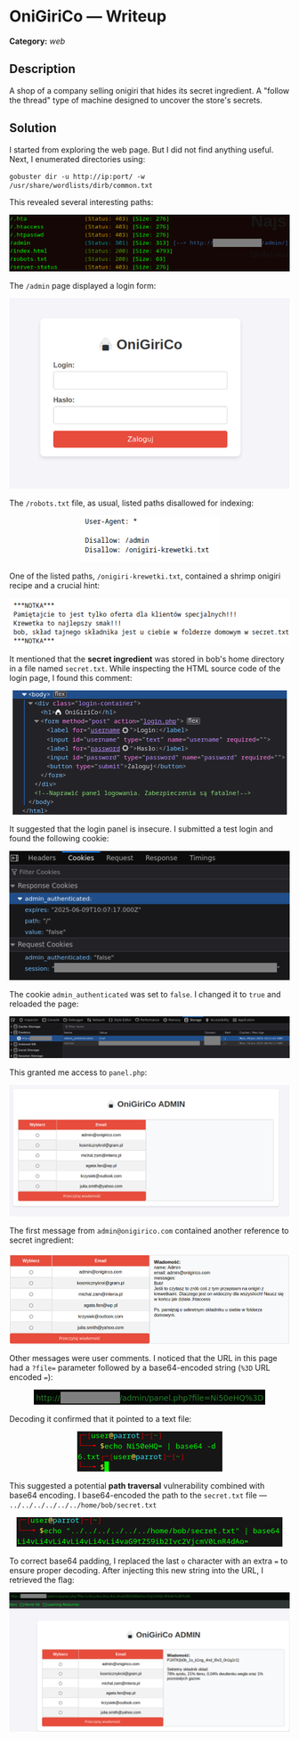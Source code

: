 # OniGiriCo — Writeup

**Category:** *web*

## Description

A shop of a company selling onigiri that hides its secret ingredient. A "follow the thread" type of machine designed to uncover the store's secrets.

## Solution

I started from exploring the web page. But I did not find anything useful.
Next, I enumerated directories using:

```Shell
gobuster dir -u http://ip:port/ -w /usr/share/wordlists/dirb/common.txt
```

This revealed several interesting paths:

<p align="center">
<img src="../../resources/PJHACK CTF 2025/onigirico1.png" alt="Hidden directories"/>
</p>

The `/admin` page displayed a login form:

<p align="center">
<img src="../../resources/PJHACK CTF 2025/onigirico2.png" alt="A login form"/>
</p>

The `/robots.txt` file, as usual, listed paths disallowed for indexing:

<p align="center">
<img src="../../resources/PJHACK CTF 2025/onigirico3.png" alt="robots.txt contents"/>
</p>

One of the listed paths, `/onigiri-krewetki.txt`, contained a shrimp onigiri recipe and a crucial hint:

<p align="center">
<img src="../../resources/PJHACK CTF 2025/onigirico4.png" alt="The note from onigiri-krewetka.txt"/>
</p>

It mentioned that the **secret ingredient** was stored in bob's home directory in a file named `secret.txt`.
While inspecting the HTML source code of the login page, I found this comment:

<p align="center">
<img src="../../resources/PJHACK CTF 2025/onigirico5.png" alt="The hint in source code"/>
</p>

It suggested that the login panel is insecure. I submitted a test login and found the following cookie:

<p align="center">
<img src="../../resources/PJHACK CTF 2025/onigirico6.png" alt="Possibly vulnerable cookie"/>
</p>

The cookie `admin_authenticated` was set to `false`. I changed it to `true` and reloaded the page:

<p align="center">
<img src="../../resources/PJHACK CTF 2025/onigirico7.png" alt="Changing the value of cookie"/>
</p>

This granted me access to `panel.php`:

<p align="center">
<img src="../../resources/PJHACK CTF 2025/onigirico8.png" alt="panel.php"/>
</p>

The first message from `admin@onigirico.com` contained another reference to secret ingredient:

<p align="center">
<img src="../../resources/PJHACK CTF 2025/onigirico9.png" alt="Admin's message content"/>
</p>

Other messages were user comments.
I noticed that the URL in this page had a `?file=` parameter followed by a base64-encoded string (`%3D` URL encoded `=`):

<p align="center">
<img src="../../resources/PJHACK CTF 2025/onigirico10.png" alt="How URL looks like"/>
</p>

Decoding it confirmed that it pointed to a text file:

<p align="center">
<img src="../../resources/PJHACK CTF 2025/onigirico11.png" alt="base64 decoding"/>
</p>

This suggested a potential **path traversal** vulnerability combined with base64 encoding. I base64-encoded the path to the `secret.txt` file — `../../../../../../home/bob/secret.txt`

<p align="center">
<img src="../../resources/PJHACK CTF 2025/onigirico12.png" alt="path to secret.txt file encoding"/>
</p>

To correct base64 padding, I replaced the last `o` character with an extra `=` to ensure proper decoding. After injecting this new string into the URL, I retrieved the flag:

<p align="center">
<img src="../../resources/PJHACK CTF 2025/onigirico13.png" alt="The flag"/>
</p>